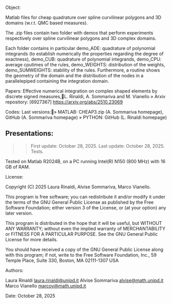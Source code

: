 Object:

Matlab files for cheap quadrature over spline curvilinear polygons and 3D domains (w.r.t. QMC based measures).

The .zip files contain two folder with demos that perform experiments respectively over spline curvilinear polygons and 3D complex domains.

Each folder contains in particular
demo_ADE: quadrature of polynomial integrands (to establish numerically the properties regarding the degree of exactness), 
demo_CUB: quadrature of polynomial integrands,
demo_CPU: average cputimes of the rules,
demo_WEIGHTS: distribution of the weights,
demo_SUMWEIGHTS: stability of the rules.
Furthermore, a routine shows the geometry of the domain and the distribution of the nodes in a parallelepiped containing the integration domain.

Papers:
Effective numerical integration on complex shaped elements by discrete signed measures,L. Rinaldi, A. Sommariva and M. Vianello
» Arxiv repository: [6927367] https://arxiv.org/abs/2510.23069


Codes:
Last versions:» MATLAB:  CHEAP3.zip (A. Sommariva homepage), GitHub (A. Sommariva homepage) 
» PYTHON:   GitHub (L. Rinaldi homepage)

Presentations:
-
>> First update: October 28, 2025. 
>> Last update: October 28, 2025.
 Tests.
 
 Tested on Matlab R2024B, on a PC running Intel(R) N150 (800 MHz) with 16
 GB of RAM.
 
 License:
 
 Copyright (C) 2025 Laura Rinaldi, Alvise Sommariva, Marco Vianello.
 
 This program is free software; you can redistribute it and/or modify
 it under the terms of the GNU General Public License as published by
 the Free Software Foundation; either version 3 of the License, or
 (at your option) any later version.
 
 This program is distributed in the hope that it will be useful,
 but WITHOUT ANY WARRANTY; without even the implied warranty of
 MERCHANTABILITY or FITNESS FOR A PARTICULAR PURPOSE.  See the
 GNU General Public License for more details.
 
 You should have received a copy of the GNU General Public License
 along with this program; if not, write to the Free Software
 Foundation, Inc., 59 Temple Place, Suite 330, Boston, MA  02111-1307 USA
 
 Authors:
 
 Laura Rinaldi    <laura.rinaldi@unipd.it>
 Alvise Sommariva <alvise@math.unipd.it>
 Marco Vianello   <marcov@math.unipd.it>
 
 Date: October 28, 2025
 
